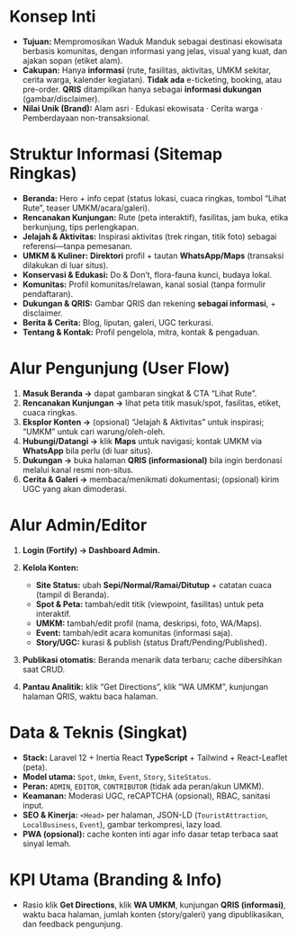 # Konsep Inti

* **Tujuan:** Mempromosikan Waduk Manduk sebagai destinasi ekowisata berbasis komunitas, dengan informasi yang jelas, visual yang kuat, dan ajakan sopan (etiket alam).
* **Cakupan:** Hanya **informasi** (rute, fasilitas, aktivitas, UMKM sekitar, cerita warga, kalender kegiatan).
  **Tidak ada** e-ticketing, booking, atau pre-order. **QRIS** ditampilkan hanya sebagai **informasi dukungan** (gambar/disclaimer).
* **Nilai Unik (Brand):** Alam asri · Edukasi ekowisata · Cerita warga · Pemberdayaan non-transaksional.

# Struktur Informasi (Sitemap Ringkas)

* **Beranda:** Hero + info cepat (status lokasi, cuaca ringkas, tombol “Lihat Rute”, teaser UMKM/acara/galeri).
* **Rencanakan Kunjungan:** Rute (peta interaktif), fasilitas, jam buka, etika berkunjung, tips perlengkapan.
* **Jelajah & Aktivitas:** Inspirasi aktivitas (trek ringan, titik foto) sebagai referensi—tanpa pemesanan.
* **UMKM & Kuliner:** **Direktori** profil + tautan **WhatsApp/Maps** (transaksi dilakukan di luar situs).
* **Konservasi & Edukasi:** Do & Don’t, flora-fauna kunci, budaya lokal.
* **Komunitas:** Profil komunitas/relawan, kanal sosial (tanpa formulir pendaftaran).
* **Dukungan & QRIS:** Gambar QRIS dan rekening **sebagai informasi**, + disclaimer.
* **Berita & Cerita:** Blog, liputan, galeri, UGC terkurasi.
* **Tentang & Kontak:** Profil pengelola, mitra, kontak & pengaduan.

# Alur Pengunjung (User Flow)

1. **Masuk Beranda →** dapat gambaran singkat & CTA “Lihat Rute”.
2. **Rencanakan Kunjungan →** lihat peta titik masuk/spot, fasilitas, etiket, cuaca ringkas.
3. **Eksplor Konten →** (opsional) “Jelajah & Aktivitas” untuk inspirasi; “UMKM” untuk cari warung/oleh-oleh.
4. **Hubungi/Datangi →** klik **Maps** untuk navigasi; kontak UMKM via **WhatsApp** bila perlu (di luar situs).
5. **Dukungan →** buka halaman **QRIS (informasional)** bila ingin berdonasi melalui kanal resmi non-situs.
6. **Cerita & Galeri →** membaca/menikmati dokumentasi; (opsional) kirim UGC yang akan dimoderasi.

# Alur Admin/Editor

1. **Login (Fortify) → Dashboard Admin.**
2. **Kelola Konten:**

   * **Site Status:** ubah **Sepi/Normal/Ramai/Ditutup** + catatan cuaca (tampil di Beranda).
   * **Spot & Peta:** tambah/edit titik (viewpoint, fasilitas) untuk peta interaktif.
   * **UMKM:** tambah/edit profil (nama, deskripsi, foto, WA/Maps).
   * **Event:** tambah/edit acara komunitas (informasi saja).
   * **Story/UGC:** kurasi & publish (status Draft/Pending/Published).
3. **Publikasi otomatis:** Beranda menarik data terbaru; cache dibersihkan saat CRUD.
4. **Pantau Analitik:** klik “Get Directions”, klik “WA UMKM”, kunjungan halaman QRIS, waktu baca halaman.

# Data & Teknis (Singkat)

* **Stack:** Laravel 12 + Inertia React **TypeScript** + Tailwind + React-Leaflet (peta).
* **Model utama:** `Spot`, `Umkm`, `Event`, `Story`, `SiteStatus`.
* **Peran:** `ADMIN`, `EDITOR`, `CONTRIBUTOR` (tidak ada peran/akun UMKM).
* **Keamanan:** Moderasi UGC, reCAPTCHA (opsional), RBAC, sanitasi input.
* **SEO & Kinerja:** `<Head>` per halaman, JSON-LD (`TouristAttraction`, `LocalBusiness`, `Event`), gambar terkompresi, lazy load.
* **PWA (opsional):** cache konten inti agar info dasar tetap terbaca saat sinyal lemah.

# KPI Utama (Branding & Info)

* Rasio klik **Get Directions**, klik **WA UMKM**, kunjungan **QRIS (informasi)**, waktu baca halaman, jumlah konten (story/galeri) yang dipublikasikan, dan feedback pengunjung.
